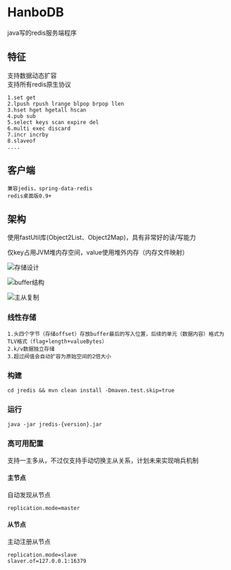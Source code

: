 # HanboDB
java写的redis服务端程序

## 特征
支持数据动态扩容  
支持所有redis原生协议

    1.set get
    2.lpush rpush lrange blpop brpop llen
    3.hset hget hgetall hscan
    4.pub sub
    5.select keys scan expire del
    6.multi exec discard
    7.incr incrby
    8.slaveof
    ....
    
## 客户端
    兼容jedis，spring-data-redis
    redis桌面版0.9+
    
## 架构
使用fastUtil库(Object2List、Object2Map)，具有非常好的读/写能力

仅key占用JVM堆内存空间，value使用堆外内存（内存文件映射）

![存储设计](https://github.com/lmx1989219/jredis/blob/master/storage-design.png)

![buffer结构](https://github.com/lmx1989219/jredis/blob/master/buffer-structure.png)

![主从复制](https://github.com/lmx1989219/jredis/blob/master/replication.png)

### 线性存储
    1.头四个字节（存储offset）存放buffer最后的写入位置，后续的单元（数据内容）格式为TLV格式（flag+length+valueBytes）
    2.k/v数据独立存储
    3.超过阀值会自动扩容为原始空间的2倍大小
### 构建
    cd jredis && mvn clean install -Dmaven.test.skip=true
### 运行
    java -jar jredis-{version}.jar
    
### 高可用配置
支持一主多从，不过仅支持手动切换主从关系，计划未来实现哨兵机制    
#### 主节点
自动发现从节点
    
    replication.mode=master
    
#### 从节点
主动注册从节点
    
    replication.mode=slave
    slaver.of=127.0.0.1:16379